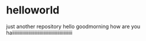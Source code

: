 # helloworld
just another repository
hello
goodmorning
how are you
haiiiiiiiiiiiiiiiiiiiiiiiiiiiiiiiiiiiiiiiiiiiiiiii
